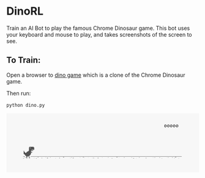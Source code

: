 # DinoRL
Train an AI Bot to play the famous Chrome Dinosaur game.
This bot uses your keyboard and mouse to play, and takes screenshots of the screen to see.


## To Train:
Open a browser to [dino game](http://www.trex-game.skipser.com/) which is a clone of the Chrome Dinosaur game.


Then run:
```
python dino.py
```

![DinoRL - animated gif demo](pics/example.gif)
